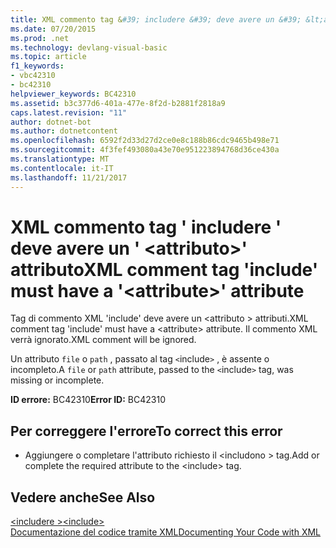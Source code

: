 ```yaml
---
title: XML commento tag &#39; includere &#39; deve avere un &#39; &lt;attributo&gt;&#39; attributo
ms.date: 07/20/2015
ms.prod: .net
ms.technology: devlang-visual-basic
ms.topic: article
f1_keywords:
- vbc42310
- bc42310
helpviewer_keywords: BC42310
ms.assetid: b3c377d6-401a-477e-8f2d-b2881f2818a9
caps.latest.revision: "11"
author: dotnet-bot
ms.author: dotnetcontent
ms.openlocfilehash: 6592f2d33d27d2ce0e8c188b86cdc9465b498e71
ms.sourcegitcommit: 4f3fef493080a43e70e951223894768d36ce430a
ms.translationtype: MT
ms.contentlocale: it-IT
ms.lasthandoff: 11/21/2017
---
```

# <a name="xml-comment-tag-39include39-must-have-a-39ltattributegt39-attribute"></a><span data-ttu-id="1566f-102">XML commento tag &#39; includere &#39; deve avere un &#39; &lt;attributo&gt;&#39; attributo</span><span class="sxs-lookup"><span data-stu-id="1566f-102">XML comment tag &#39;include&#39; must have a &#39;&lt;attribute&gt;&#39; attribute</span></span>
<span data-ttu-id="1566f-103">Tag di commento XML 'include' deve avere un \<attributo > attributi.</span><span class="sxs-lookup"><span data-stu-id="1566f-103">XML comment tag 'include' must have a \<attribute> attribute.</span></span> <span data-ttu-id="1566f-104">Il commento XML verrà ignorato.</span><span class="sxs-lookup"><span data-stu-id="1566f-104">XML comment will be ignored.</span></span>  
  
 <span data-ttu-id="1566f-105">Un attributo `file` o `path` , passato al tag `<`include`>` , è assente o incompleto.</span><span class="sxs-lookup"><span data-stu-id="1566f-105">A `file` or `path` attribute, passed to the `<`include`>` tag, was missing or incomplete.</span></span>  
  
 <span data-ttu-id="1566f-106">**ID errore:** BC42310</span><span class="sxs-lookup"><span data-stu-id="1566f-106">**Error ID:** BC42310</span></span>  
  
## <a name="to-correct-this-error"></a><span data-ttu-id="1566f-107">Per correggere l'errore</span><span class="sxs-lookup"><span data-stu-id="1566f-107">To correct this error</span></span>  
  
-   <span data-ttu-id="1566f-108">Aggiungere o completare l'attributo richiesto il \<includono > tag.</span><span class="sxs-lookup"><span data-stu-id="1566f-108">Add or complete the required attribute to the \<include> tag.</span></span>  
  
## <a name="see-also"></a><span data-ttu-id="1566f-109">Vedere anche</span><span class="sxs-lookup"><span data-stu-id="1566f-109">See Also</span></span>  
 [<span data-ttu-id="1566f-110">\<includere ></span><span class="sxs-lookup"><span data-stu-id="1566f-110">\<include></span></span>](../../visual-basic/language-reference/xmldoc/include.md)  
 [<span data-ttu-id="1566f-111">Documentazione del codice tramite XML</span><span class="sxs-lookup"><span data-stu-id="1566f-111">Documenting Your Code with XML</span></span>](../../visual-basic/programming-guide/program-structure/documenting-your-code-with-xml.md)
